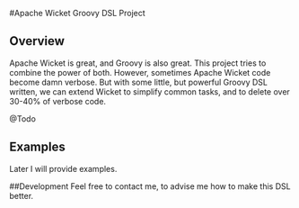 #Apache Wicket Groovy DSL Project

## Overview
Apache Wicket is great, and Groovy is also great. This project tries to combine the power of both. However, sometimes Apache Wicket code become damn verbose.
But with some little, but powerful Groovy DSL written, we can extend Wicket to simplify common tasks, and to delete over 30-40% of verbose code.

@Todo
## Examples

Later I will provide examples.

##Development
Feel free to contact me, to advise me how to make this DSL better.